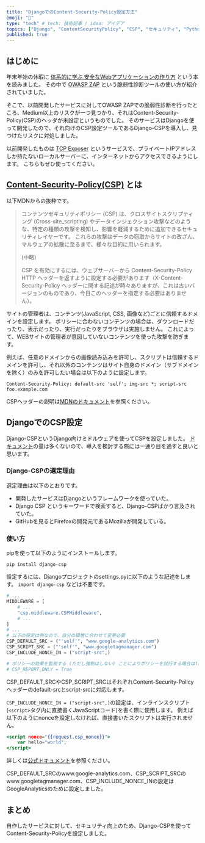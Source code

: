 ```yaml
---
title: "DjangoでのContent-Security-Policy設定方法"
emoji: "📝"
type: "tech" # tech: 技術記事 / idea: アイデア
topics: ["Django", "ContentSecurityPolicy", "CSP", "セキュリティ", "Python"]
published: true
---
```


## はじめに
年末年始の休暇に [体系的に学ぶ 安全なWebアプリケーションの作り方](https://www.amazon.co.jp/%E4%BD%93%E7%B3%BB%E7%9A%84%E3%81%AB%E5%AD%A6%E3%81%B6-%E5%AE%89%E5%85%A8%E3%81%AAWeb%E3%82%A2%E3%83%97%E3%83%AA%E3%82%B1%E3%83%BC%E3%82%B7%E3%83%A7%E3%83%B3%E3%81%AE%E4%BD%9C%E3%82%8A%E6%96%B9-%E7%AC%AC2%E7%89%88-%E8%84%86%E5%BC%B1%E6%80%A7%E3%81%8C%E7%94%9F%E3%81%BE%E3%82%8C%E3%82%8B%E5%8E%9F%E7%90%86%E3%81%A8%E5%AF%BE%E7%AD%96%E3%81%AE%E5%AE%9F%E8%B7%B5-%E5%BE%B3%E4%B8%B8/dp/4797393165) という本を読みました。
その中で [OWASP ZAP](https://www.zaproxy.org/) という脆弱性診断ツールの使い方が紹介されていました。

そこで、以前開発したサービスに対してOWASP ZAPでの脆弱性診断を行ったところ、Medium以上のリスクが一つ見つかり、それはContent-Security-Policy(CSP)のヘッダが未設定というものでした。
そのサービスはDjangoを使って開発したので、それ向けのCSP設定ツールであるDjango-CSPを導入し、見つけたリスクに対処しました。

以前開発したものは [TCP Exposer](https://www.tcpexposer.com/) というサービスで、プライベートIPアドレスしか持たないローカルサーバーに、インターネットからアクセスできるようにします。
こちらもぜひ使ってください。


## [Content-Security-Policy(CSP)](https://developer.mozilla.org/ja/docs/Web/HTTP/CSP) とは
以下MDNからの抜粋です。

> コンテンツセキュリティポリシー (CSP) は、クロスサイトスクリプティング (Cross-site_scripting) やデータインジェクション攻撃などのような、特定の種類の攻撃を検知し、影響を軽減するために追加できるセキュリティレイヤーです。 これらの攻撃はデータの窃取からサイトの改ざん、マルウェアの拡散に至るまで、様々な目的に用いられます。
>
> (中略)
>
> CSP を有効にするには、ウェブサーバーから Content-Security-Policy HTTP ヘッダーを返すように設定する必要があります（X-Content-Security-Policy ヘッダーに関する記述が時々ありますが、これは古いバージョンのものであり、今日このヘッダーを指定する必要はありません）。

サイトの管理者は、コンテンツ(JavaScript, CSS, 画像など)ごとに信頼するドメインを設定します。
ポリシーに合わないコンテンツの場合は、ダウンロードだったり、表示だったり、実行だったりをブラウザは実施しません。
これによって、WEBサイトの管理者が意図していないコンテンツを使った攻撃を防ぎます。

例えば、任意のドメインからの画像読み込みを許可し、スクリプトは信頼するドメインを許可し、それ以外のコンテンツはサイト自身のドメイン（サブドメインを除く）のみを許可したい場合は以下のように設定します。
```
Content-Security-Policy: default-src 'self'; img-src *; script-src foo.example.com
```

CSPヘッダーの説明は[MDNのドキュメント](https://developer.mozilla.org/ja/docs/Web/HTTP/Headers/Content-Security-Policy)を参照ください。


## DjangoでのCSP設定
Django-CSPというDjango向けミドルウェアを使ってCSPを設定しました。
[ドキュメント](https://django-csp.readthedocs.io/en/latest/)の量は多くないので、導入を検討する際には一通り目を通すと良いと思います。


### Django-CSPの選定理由
選定理由は以下のとおりです。
- 開発したサービスはDjangoというフレームワークを使っていた。
- Django CSP というキーワードで検索すると、Django-CSPばかり言及されていた。
- GitHubを見るとFirefoxの開発元であるMozillaが開発している。


### 使い方
pipを使って以下のようにインストールします。

```
pip install django-csp
```

設定するには、Djangoプロジェクトのsettings.pyに以下のような記述をします。
```import django-csp``` などは不要です。

```python:settings.py
# ...
MIDDLEWARE = [
    # ...
    "csp.middleware.CSPMiddleware",
    # ...
]
# ...
# 以下の設定は例なので、自分の環境に合わせて変更必要
CSP_DEFAULT_SRC = ("'self'", "www.google-analytics.com")
CSP_SCRIPT_SRC = ("'self'", "www.googletagmanager.com")
CSP_INCLUDE_NONCE_IN = ("script-src",)

# ポリシーの効果を監視する (ただし強制はしない) ことによりポリシーを試行する場合はTrue。デフォルトはFalse
# CSP_REPORT_ONLY = True
```

CSP_DEFAULT_SRCやCSP_SCRIPT_SRCはそれぞれContent-Security-Policyヘッダーのdefault-srcとscript-srcに対応します。

```CSP_INCLUDE_NONCE_IN = ("script-src",)```の設定は、インラインスクリプト(```<script>```タグ内に直接書くJavaScriptコード)を書く際に使用します。
例えば以下のようにnonceを設定しなければ、直接書いたスクリプトは実行されません。

```html:template/foo.html
<script nonce="{{request.csp_nonce}}">
    var hello="world";
</script>
```

詳しくは[公式ドキュメント](https://django-csp.readthedocs.io/en/latest/nonce.html)を参照ください。

CSP_DEFAULT_SRCのwww.google-analytics.com、CSP_SCRIPT_SRCのwww.googletagmanager.com、CSP_INCLUDE_NONCE_INの設定はGoogleAnalyticsのために設定しました。

## まとめ
自作したサービスに対して、セキュリティ向上のため、Django-CSPを使ってContent-Security-Policyを設定しました。
